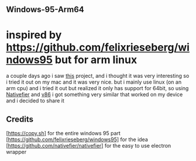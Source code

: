## Windows-95-Arm64
# inspired by https://github.com/felixrieseberg/windows95 but for arm linux 

a couple days ago i saw [this](https://github.com/felixrieseberg/windows95) project, and i thought it was very interesting so i tried it out on my mac and it was very nice. but i mainly use linux (on an arm cpu) and i tried it out but realized it only has support for 64bit, so using [Nativefier](https://github.com/nativefier/nativefier) and [v86](https://copy.sh/v86/) i got something very similar that worked on my device and i decided to share it

## Credits

[https://copy.sh] for the entire windows 95 part <br>
[https://github.com/felixrieseberg/windows95] for the idea <br>
[https://github.com/nativefier/nativefier] for the easy to use electron wrapper
